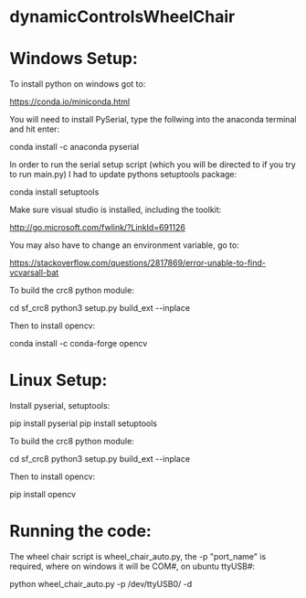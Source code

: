 # dynamicControlsWheelChair

# Windows Setup:

To install python on windows got to:

https://conda.io/miniconda.html
 
You will need to install PySerial, type the follwing into the anaconda terminal and hit enter:

conda install -c anaconda pyserial

In order to run the serial setup script (which you will be directed to if you try to run main.py) I had to update pythons setuptools package:

conda install setuptools

Make sure visual studio is installed, including the toolkit:

http://go.microsoft.com/fwlink/?LinkId=691126

You may also have to change an environment variable, go to:

https://stackoverflow.com/questions/2817869/error-unable-to-find-vcvarsall-bat

To build the crc8 python module: 

cd sf_crc8
python3 setup.py build_ext --inplace

Then to install opencv:

conda install -c conda-forge opencv

# Linux Setup:

Install pyserial, setuptools:

pip install pyserial
pip install setuptools

To build the crc8 python module: 

cd sf_crc8
python3 setup.py build_ext --inplace

Then to install opencv:

pip install opencv

# Running the code:

The wheel chair script is wheel_chair_auto.py, the -p "port_name" is required, where on windows it will be COM#, on ubuntu ttyUSB#:

python wheel_chair_auto.py -p /dev/ttyUSB0/ -d
